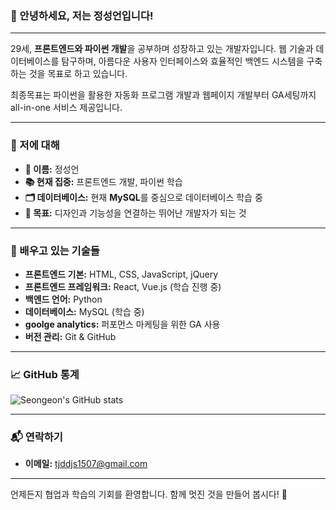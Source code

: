 
### 👋 안녕하세요, 저는 정성언입니다!

---

29세, **프론트엔드와 파이썬 개발**을 공부하며 성장하고 있는 개발자입니다. 
웹 기술과 데이터베이스를 탐구하며, 
아름다운 사용자 인터페이스와 
효율적인 백엔드 시스템을 구축하는 것을 목표로 하고 있습니다.

최종목표는 
파이썬을 활용한 자동화 프로그램 개발과
웹페이지 개발부터 GA세팅까지 all-in-one 서비스 제공입니다.

---

### 🌟 저에 대해
- **👤 이름:** 정성언
- **📚 현재 집중:** 프론트엔드 개발, 파이썬 학습
- **🗂 데이터베이스:** 현재 **MySQL**를 중심으로 데이터베이스 학습 중
- **🎯 목표:** 디자인과 기능성을 연결하는 뛰어난 개발자가 되는 것

---

### 🚀 배우고 있는 기술들
- **프론트엔드 기본:** HTML, CSS, JavaScript, jQuery
- **프론트엔드 프레임워크:** React, Vue.js (학습 진행 중)
- **백엔드 언어:** Python
- **데이터베이스:** MySQL (학습 중)
- **goolge analytics:**  퍼포먼스 마케팅을 위한 GA 사용
- **버전 관리:** Git & GitHub

---

### 📈 GitHub 통계
![Seongeon's GitHub stats](https://github-readme-stats.vercel.app/api?username=your-username&show_icons=true&theme=radical)

---

### 📬 연락하기
- **이메일:** [tjddjs1507@gmail.com](mailto:tjddjs1507@gmail.com)

---

언제든지 협업과 학습의 기회를 환영합니다. 함께 멋진 것을 만들어 봅시다! 🚀
